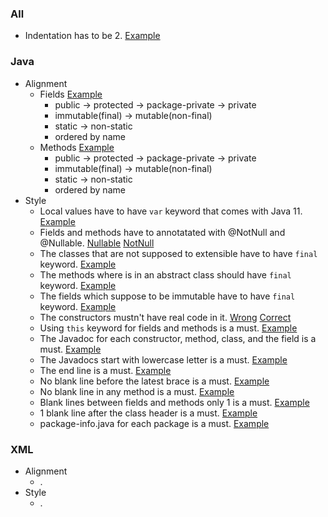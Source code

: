 ### All
- Indentation has to be 2. [Example](https://prnt.sc/ux5t5u)
### Java
- Alignment
  - Fields [Example](https://prnt.sc/vr9w9n)
    - public -> protected -> package-private -> private
    - immutable(final) -> mutable(non-final)
    - static -> non-static
    - ordered by name
  - Methods [Example](https://prnt.sc/vra5s9)
    - public -> protected -> package-private -> private
    - immutable(final) -> mutable(non-final)
    - static -> non-static
    - ordered by name
- Style
  - Local values have to have `var` keyword that comes with Java 11. [Example](https://prnt.sc/ux5xbp)
  - Fields and methods have to annotatated with @NotNull and @Nullable. [Nullable](https://prnt.sc/ux5wjy) [NotNull](https://prnt.sc/ux5wos)
  - The classes that are not supposed to extensible have to have `final` keyword. [Example](https://prnt.sc/ux5wca)
  - The methods where is in an abstract class should have `final` keyword. [Example](https://prnt.sc/ux5w4z)
  - The fields which suppose to be immutable have to have `final` keyword. [Example](https://prnt.sc/ux5vs5)
  - The constructors mustn't have real code in it. [Wrong](https://prnt.sc/ux5v1o) [Correct](https://prnt.sc/ux5veo)
  - Using `this` keyword for fields and methods is a must. [Example](https://prnt.sc/ux5uhg)
  - The Javadoc for each constructor, method, class, and the field is a must. [Example](https://prnt.sc/ux5u87)
  - The Javadocs start with lowercase letter is a must. [Example](https://prnt.sc/ux8b84)
  - The end line is a must. [Example](https://prnt.sc/ux5ts1)
  - No blank line before the latest brace is a must. [Example](https://prnt.sc/ux5svn)
  - No blank line in any method is a must. [Example](https://prnt.sc/ux5y6v)
  - Blank lines between fields and methods only 1 is a must. [Example](https://prnt.sc/ux5zk4)
  - 1 blank line after the class header is a must. [Example](https://prnt.sc/ux5zy8)
  - package-info.java for each package is a must. [Example](https://prnt.sc/ux6u2k)
### XML
- Alignment
  - .
- Style
  - .
